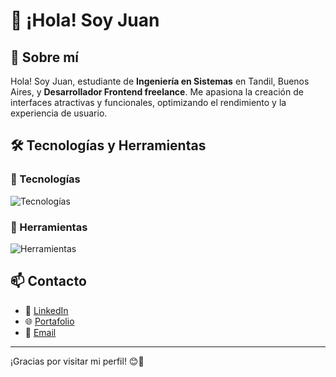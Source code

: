 # 👋 ¡Hola! Soy Juan

## 🚀 Sobre mí
Hola! Soy Juan, estudiante de **Ingeniería en Sistemas** en Tandil, Buenos Aires, y **Desarrollador Frontend freelance**. Me apasiona la creación de interfaces atractivas y funcionales, optimizando el rendimiento y la experiencia de usuario.

## 🛠️ Tecnologías y Herramientas

### 📌 Tecnologías
<div>
  <img src="https://skillicons.dev/icons?i=html,css,js,ts,react,tailwind,astro,java" alt="Tecnologías" />
</div>

### 🔧 Herramientas
<div >
  <img src="https://skillicons.dev/icons?i=git,github,figma,notion,vscode" alt="Herramientas" />
</div>




## 📫 Contacto
- 💼 [LinkedIn](https://juanpenalba.vercel.app) 
- 🌐 [Portafolio](https://www.linkedin.com/in/juan-peñalba-0025b6246/)
- 📩 [Email](mailto:juantandil123@gmail.com) 
---
¡Gracias por visitar mi perfil! 😊🚀





